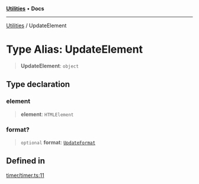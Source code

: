 [**Utilities**](../README.md) • **Docs**

***

[Utilities](../README.md) / UpdateElement

# Type Alias: UpdateElement

> **UpdateElement**: `object`

## Type declaration

### element

> **element**: `HTMLElement`

### format?

> `optional` **format**: [`UpdateFormat`](UpdateFormat.md)

## Defined in

[timer/timer.ts:11](https://github.com/noobiept/utilities/blob/1d2cee23362dcff5c0b5fdf27f21e257e8f3dc9e/source/timer/timer.ts#L11)
